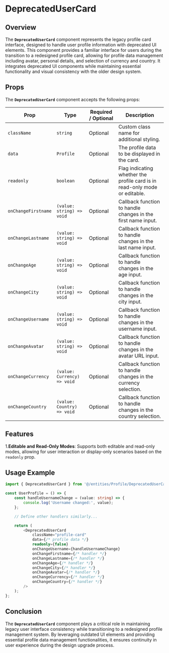 # DeprecatedUserCard

## Overview
The **`DeprecatedUserCard`** component represents the legacy profile card interface, designed to handle user profile information with deprecated UI elements. This component provides a familiar interface for users during the transition to a redesigned profile card, allowing for profile data management including avatar, personal details, and selection of currency and country. It integrates deprecated UI components while maintaining essential functionality and visual consistency with the older design system.

## Props

The **`DeprecatedUserCard`** component accepts the following props:

| Prop                | Type                           | Required / Optional | Description                                                                            |
|---------------------|--------------------------------|----------------------|----------------------------------------------------------------------------------------|
| `className`          | `string`                        | Optional             | Custom class name for additional styling.                                              |
| `data`               | `Profile`               | Optional             | The profile data to be displayed in the card.                                           |
| `readonly`           | `boolean`                       | Optional              | Flag indicating whether the profile card is in read-only mode or editable.             |
| `onChangeFirstname`  | `(value: string) => void`       | Optional              | Callback function to handle changes in the first name input.                           |
| `onChangeLastname`   | `(value: string) => void`       | Optional              | Callback function to handle changes in the last name input.                            |
| `onChangeAge`        | `(value: string) => void`       | Optional              | Callback function to handle changes in the age input.                                  |
| `onChangeCity`       | `(value: string) => void`       | Optional              | Callback function to handle changes in the city input.                                 |
| `onChangeUsername`   | `(value: string) => void`       | Optional              | Callback function to handle changes in the username input.                             |
| `onChangeAvatar`     | `(value: string) => void`       | Optional              | Callback function to handle changes in the avatar URL input.                            |
| `onChangeCurrency`   | `(value: Currency) => void`       | Optional              | Callback function to handle changes in the currency selection.                         |
| `onChangeCountry`    | `(value: Country) => void`       | Optional              | Callback function to handle changes in the country selection.                          |


## Features
1.**Editable and Read-Only Modes**: Supports both editable and read-only modes, allowing for user interaction or display-only scenarios based on the `readonly` prop.


## Usage Example
```typescript jsx
import { DeprecatedUserCard } from '@/entities/Profile/DeprecatedUserCard';

const UserProfile = () => {
    const handleUsernameChange = (value: string) => {
        console.log('Username changed:', value);
    };

    // Define other handlers similarly...

    return (
        <DeprecatedUserCard
            className="profile-card"
            data={/* profile data */}
            readonly={false}
            onChangeUsername={handleUsernameChange}
            onChangeFirstname={/* handler */}
            onChangeLastname={/* handler */}
            onChangeAge={/* handler */}
            onChangeCity={/* handler */}
            onChangeAvatar={/* handler */}
            onChangeCurrency={/* handler */}
            onChangeCountry={/* handler */}
        />
    );
};
```
## Conclusion
The **`DeprecatedUserCard`** component plays a critical role in maintaining legacy user interface consistency while transitioning to a redesigned profile management system. By leveraging outdated UI elements and providing essential profile data management functionalities, it ensures continuity in user experience during the design upgrade process.
